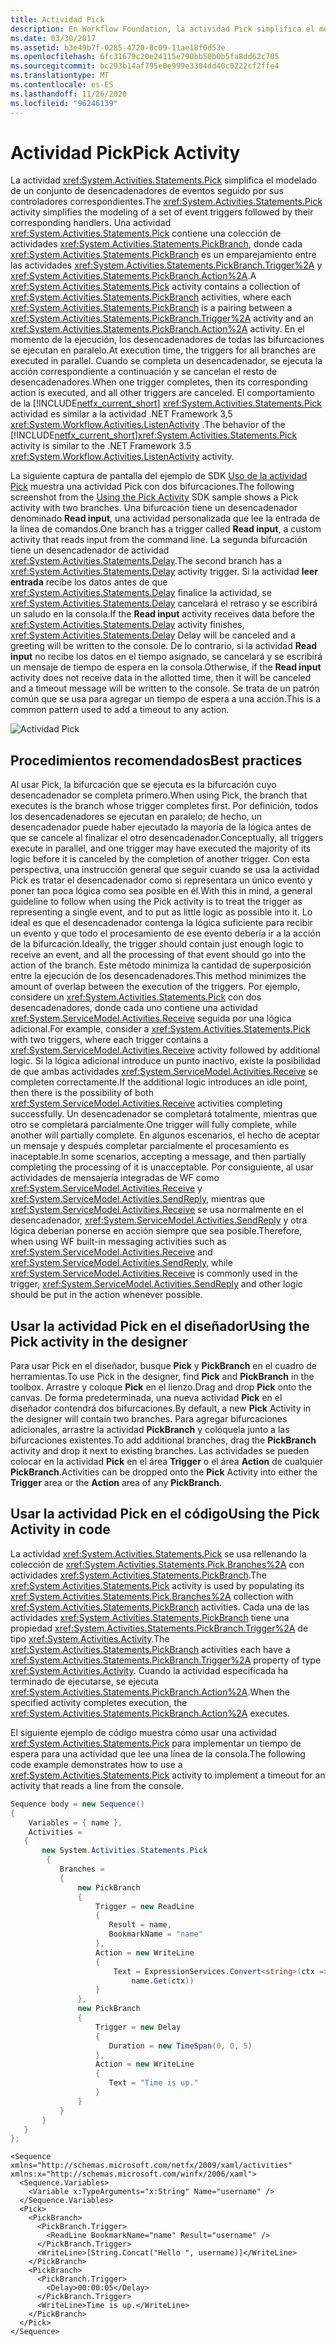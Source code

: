 ```yaml
---
title: Actividad Pick
description: En Workflow Foundation, la actividad Pick simplifica el modelado de un conjunto de desencadenadores de eventos seguido por sus controladores correspondientes.
ms.date: 03/30/2017
ms.assetid: b3e49b7f-0285-4720-8c09-11ae18f0d53e
ms.openlocfilehash: 6fc31679c20e24115e790bb50b0b5fa8dd62c705
ms.sourcegitcommit: bc293b14af795e0e999e3304dd40c0222cf2ffe4
ms.translationtype: MT
ms.contentlocale: es-ES
ms.lasthandoff: 11/26/2020
ms.locfileid: "96246139"
---
```

# <a name="pick-activity"></a><span data-ttu-id="d3d25-103">Actividad Pick</span><span class="sxs-lookup"><span data-stu-id="d3d25-103">Pick Activity</span></span>

<span data-ttu-id="d3d25-104">La actividad <xref:System.Activities.Statements.Pick> simplifica el modelado de un conjunto de desencadenadores de eventos seguido por sus controladores correspondientes.</span><span class="sxs-lookup"><span data-stu-id="d3d25-104">The <xref:System.Activities.Statements.Pick> activity simplifies the modeling of a set of event triggers followed by their corresponding handlers.</span></span>  <span data-ttu-id="d3d25-105">Una actividad <xref:System.Activities.Statements.Pick> contiene una colección de actividades <xref:System.Activities.Statements.PickBranch>, donde cada <xref:System.Activities.Statements.PickBranch> es un emparejamiento entre las actividades <xref:System.Activities.Statements.PickBranch.Trigger%2A> y <xref:System.Activities.Statements.PickBranch.Action%2A>.</span><span class="sxs-lookup"><span data-stu-id="d3d25-105">A <xref:System.Activities.Statements.Pick> activity contains a collection of <xref:System.Activities.Statements.PickBranch> activities, where each <xref:System.Activities.Statements.PickBranch> is a pairing between a <xref:System.Activities.Statements.PickBranch.Trigger%2A> activity and an <xref:System.Activities.Statements.PickBranch.Action%2A> activity.</span></span>  <span data-ttu-id="d3d25-106">En el momento de la ejecución, los desencadenadores de todas las bifurcaciones se ejecutan en paralelo.</span><span class="sxs-lookup"><span data-stu-id="d3d25-106">At execution time, the triggers for all branches are executed in parallel.</span></span>  <span data-ttu-id="d3d25-107">Cuando se completa un desencadenador, se ejecuta la acción correspondiente a continuación y se cancelan el resto de desencadenadores.</span><span class="sxs-lookup"><span data-stu-id="d3d25-107">When one trigger completes, then its corresponding action is executed, and all other triggers are canceled.</span></span>  <span data-ttu-id="d3d25-108">El comportamiento de la [!INCLUDE[netfx_current_short](../../../includes/netfx-current-short-md.md)] <xref:System.Activities.Statements.Pick> actividad es similar a la actividad .NET Framework 3,5 <xref:System.Workflow.Activities.ListenActivity> .</span><span class="sxs-lookup"><span data-stu-id="d3d25-108">The behavior of the [!INCLUDE[netfx_current_short](../../../includes/netfx-current-short-md.md)]<xref:System.Activities.Statements.Pick> activity is similar to the .NET Framework 3.5 <xref:System.Workflow.Activities.ListenActivity> activity.</span></span>  
  
 <span data-ttu-id="d3d25-109">La siguiente captura de pantalla del ejemplo de SDK [Uso de la actividad Pick](./samples/using-the-pick-activity.md) muestra una actividad Pick con dos bifurcaciones.</span><span class="sxs-lookup"><span data-stu-id="d3d25-109">The following screenshot from the [Using the Pick Activity](./samples/using-the-pick-activity.md) SDK sample shows a Pick activity with two branches.</span></span>  <span data-ttu-id="d3d25-110">Una bifurcación tiene un desencadenador denominado **Read input**, una actividad personalizada que lee la entrada de la línea de comandos.</span><span class="sxs-lookup"><span data-stu-id="d3d25-110">One branch has a trigger called **Read input**, a custom activity that reads input from the command line.</span></span> <span data-ttu-id="d3d25-111">La segunda bifurcación tiene un desencadenador de actividad <xref:System.Activities.Statements.Delay>.</span><span class="sxs-lookup"><span data-stu-id="d3d25-111">The second branch has a <xref:System.Activities.Statements.Delay> activity trigger.</span></span> <span data-ttu-id="d3d25-112">Si la actividad **leer entrada** recibe los datos antes de que <xref:System.Activities.Statements.Delay> finalice la actividad, se <xref:System.Activities.Statements.Delay> cancelará el retraso y se escribirá un saludo en la consola.</span><span class="sxs-lookup"><span data-stu-id="d3d25-112">If the **Read input** activity receives data before the <xref:System.Activities.Statements.Delay> activity finishes, <xref:System.Activities.Statements.Delay> Delay will be canceled and a greeting will be written to the console.</span></span>  <span data-ttu-id="d3d25-113">De lo contrario, si la actividad **Read input** no recibe los datos en el tiempo asignado, se cancelará y se escribirá un mensaje de tiempo de espera en la consola.</span><span class="sxs-lookup"><span data-stu-id="d3d25-113">Otherwise, if the **Read input** activity does not receive data in the allotted time, then it will be canceled and a timeout message will be written to the console.</span></span>  <span data-ttu-id="d3d25-114">Se trata de un patrón común que se usa para agregar un tiempo de espera a una acción.</span><span class="sxs-lookup"><span data-stu-id="d3d25-114">This is a common pattern used to add a timeout to any action.</span></span>  
  
 ![Actividad Pick](./media/pick-activity/pick-activity-two-branches.jpg)  
  
## <a name="best-practices"></a><span data-ttu-id="d3d25-116">Procedimientos recomendados</span><span class="sxs-lookup"><span data-stu-id="d3d25-116">Best practices</span></span>  

 <span data-ttu-id="d3d25-117">Al usar Pick, la bifurcación que se ejecuta es la bifurcación cuyo desencadenador se completa primero.</span><span class="sxs-lookup"><span data-stu-id="d3d25-117">When using Pick, the branch that executes is the branch whose trigger completes first.</span></span>  <span data-ttu-id="d3d25-118">Por definición, todos los desencadenadores se ejecutan en paralelo; de hecho, un desencadenador puede haber ejecutado la mayoría de la lógica antes de que se cancele al finalizar el otro desencadenador.</span><span class="sxs-lookup"><span data-stu-id="d3d25-118">Conceptually, all triggers execute in parallel, and one trigger may have executed the majority of its logic before it is canceled by the completion of another trigger.</span></span>  <span data-ttu-id="d3d25-119">Con esta perspectiva, una instrucción general que seguir cuando se usa la actividad Pick es tratar el desencadenador como si representara un único evento y poner tan poca lógica como sea posible en él.</span><span class="sxs-lookup"><span data-stu-id="d3d25-119">With this in mind, a general guideline to follow when using the Pick activity is to treat the trigger as representing a single event, and to put as little logic as possible into it.</span></span>  <span data-ttu-id="d3d25-120">Lo ideal es que el desencadenador contenga la lógica suficiente para recibir un evento y que todo el procesamiento de ese evento debería ir a la acción de la bifurcación.</span><span class="sxs-lookup"><span data-stu-id="d3d25-120">Ideally, the trigger should contain just enough logic to receive an event, and all the processing of that event should go into the action of the branch.</span></span>  <span data-ttu-id="d3d25-121">Este método minimiza la cantidad de superposición entre la ejecución de los desencadenadores.</span><span class="sxs-lookup"><span data-stu-id="d3d25-121">This method minimizes the amount of overlap between the execution of the triggers.</span></span>  <span data-ttu-id="d3d25-122">Por ejemplo, considere un <xref:System.Activities.Statements.Pick> con dos desencadenadores, donde cada uno contiene una actividad <xref:System.ServiceModel.Activities.Receive> seguida por una lógica adicional.</span><span class="sxs-lookup"><span data-stu-id="d3d25-122">For example, consider a <xref:System.Activities.Statements.Pick> with two triggers, where each trigger contains a <xref:System.ServiceModel.Activities.Receive> activity followed by additional logic.</span></span>  <span data-ttu-id="d3d25-123">Si la lógica adicional introduce un punto inactivo, existe la posibilidad de que ambas actividades <xref:System.ServiceModel.Activities.Receive> se completen correctamente.</span><span class="sxs-lookup"><span data-stu-id="d3d25-123">If the additional logic introduces an idle point, then there is the possibility of both <xref:System.ServiceModel.Activities.Receive> activities completing successfully.</span></span>  <span data-ttu-id="d3d25-124">Un desencadenador se completará totalmente, mientras que otro se completará parcialmente.</span><span class="sxs-lookup"><span data-stu-id="d3d25-124">One trigger will fully complete, while another will partially complete.</span></span>  <span data-ttu-id="d3d25-125">En algunos escenarios, el hecho de aceptar un mensaje y después completar parcialmente el procesamiento es inaceptable.</span><span class="sxs-lookup"><span data-stu-id="d3d25-125">In some scenarios, accepting a message, and then partially completing the processing of it is unacceptable.</span></span>  <span data-ttu-id="d3d25-126">Por consiguiente, al usar actividades de mensajería integradas de WF como <xref:System.ServiceModel.Activities.Receive> y <xref:System.ServiceModel.Activities.SendReply>, mientras que <xref:System.ServiceModel.Activities.Receive> se usa normalmente en el desencadenador, <xref:System.ServiceModel.Activities.SendReply> y otra lógica deberían ponerse en acción siempre que sea posible.</span><span class="sxs-lookup"><span data-stu-id="d3d25-126">Therefore, when using WF built-in messaging activities such as <xref:System.ServiceModel.Activities.Receive> and <xref:System.ServiceModel.Activities.SendReply>, while <xref:System.ServiceModel.Activities.Receive> is commonly used in the trigger, <xref:System.ServiceModel.Activities.SendReply> and other logic should be put in the action whenever possible.</span></span>  
  
## <a name="using-the-pick-activity-in-the-designer"></a><span data-ttu-id="d3d25-127">Usar la actividad Pick en el diseñador</span><span class="sxs-lookup"><span data-stu-id="d3d25-127">Using the Pick activity in the designer</span></span>  

 <span data-ttu-id="d3d25-128">Para usar Pick en el diseñador, busque **Pick** y **PickBranch** en el cuadro de herramientas.</span><span class="sxs-lookup"><span data-stu-id="d3d25-128">To use Pick in the designer, find **Pick** and **PickBranch** in the toolbox.</span></span>  <span data-ttu-id="d3d25-129">Arrastre y coloque **Pick** en el lienzo.</span><span class="sxs-lookup"><span data-stu-id="d3d25-129">Drag and drop **Pick** onto the canvas.</span></span>  <span data-ttu-id="d3d25-130">De forma predeterminada, una nueva actividad **Pick** en el diseñador contendrá dos bifurcaciones.</span><span class="sxs-lookup"><span data-stu-id="d3d25-130">By default, a new **Pick** Activity in the designer will contain two branches.</span></span>  <span data-ttu-id="d3d25-131">Para agregar bifurcaciones adicionales, arrastre la actividad **PickBranch** y colóquela junto a las bifurcaciones existentes.</span><span class="sxs-lookup"><span data-stu-id="d3d25-131">To add additional branches, drag the **PickBranch** activity and drop it next to existing branches.</span></span> <span data-ttu-id="d3d25-132">Las actividades se pueden colocar en la actividad **Pick** en el área **Trigger** o el área **Action** de cualquier **PickBranch**.</span><span class="sxs-lookup"><span data-stu-id="d3d25-132">Activities can be dropped onto the **Pick** Activity into either the **Trigger** area or the **Action** area of any **PickBranch**.</span></span>  
  
## <a name="using-the-pick-activity-in-code"></a><span data-ttu-id="d3d25-133">Usar la actividad Pick en el código</span><span class="sxs-lookup"><span data-stu-id="d3d25-133">Using the Pick Activity in code</span></span>  

 <span data-ttu-id="d3d25-134">La actividad <xref:System.Activities.Statements.Pick> se usa rellenando la colección de <xref:System.Activities.Statements.Pick.Branches%2A> con actividades <xref:System.Activities.Statements.PickBranch>.</span><span class="sxs-lookup"><span data-stu-id="d3d25-134">The <xref:System.Activities.Statements.Pick> activity is used by populating its <xref:System.Activities.Statements.Pick.Branches%2A> collection with <xref:System.Activities.Statements.PickBranch> activities.</span></span> <span data-ttu-id="d3d25-135">Cada una de las actividades <xref:System.Activities.Statements.PickBranch> tiene una propiedad <xref:System.Activities.Statements.PickBranch.Trigger%2A> de tipo <xref:System.Activities.Activity>.</span><span class="sxs-lookup"><span data-stu-id="d3d25-135">The <xref:System.Activities.Statements.PickBranch> activities each have a <xref:System.Activities.Statements.PickBranch.Trigger%2A> property of type <xref:System.Activities.Activity>.</span></span> <span data-ttu-id="d3d25-136">Cuando la actividad especificada ha terminado de ejecutarse, se ejecuta <xref:System.Activities.Statements.PickBranch.Action%2A>.</span><span class="sxs-lookup"><span data-stu-id="d3d25-136">When the specified activity completes execution, the <xref:System.Activities.Statements.PickBranch.Action%2A> executes.</span></span>  
  
 <span data-ttu-id="d3d25-137">El siguiente ejemplo de código muestra cómo usar una actividad <xref:System.Activities.Statements.Pick> para implementar un tiempo de espera para una actividad que lee una línea de la consola.</span><span class="sxs-lookup"><span data-stu-id="d3d25-137">The following code example demonstrates how to use a <xref:System.Activities.Statements.Pick> activity to implement a timeout for an activity that reads a line from the console.</span></span>  
  
```csharp  
Sequence body = new Sequence()  
{  
    Variables = { name },  
    Activities =
   {  
       new System.Activities.Statements.Pick  
        {  
           Branches =
           {  
               new PickBranch  
               {  
                   Trigger = new ReadLine  
                   {  
                      Result = name,  
                      BookmarkName = "name"  
                   },  
                   Action = new WriteLine
                   {
                       Text = ExpressionServices.Convert<string>(ctx => "Hello " +
                           name.Get(ctx))
                   }  
               },  
               new PickBranch  
               {  
                   Trigger = new Delay  
                   {  
                      Duration = new TimeSpan(0, 0, 5)  
                   },  
                   Action = new WriteLine  
                   {  
                      Text = "Time is up."  
                   }  
               }  
           }  
       }  
   }  
};  
```  
  
```xaml  
<Sequence xmlns="http://schemas.microsoft.com/netfx/2009/xaml/activities" xmlns:x="http://schemas.microsoft.com/winfx/2006/xaml">  
  <Sequence.Variables>  
    <Variable x:TypeArguments="x:String" Name="username" />  
  </Sequence.Variables>  
  <Pick>  
    <PickBranch>  
      <PickBranch.Trigger>  
        <ReadLine BookmarkName="name" Result="username" />  
      </PickBranch.Trigger>  
      <WriteLine>[String.Concat("Hello ", username)]</WriteLine>  
    </PickBranch>  
    <PickBranch>  
      <PickBranch.Trigger>  
        <Delay>00:00:05</Delay>  
      </PickBranch.Trigger>  
      <WriteLine>Time is up.</WriteLine>  
    </PickBranch>  
  </Pick>  
</Sequence>  
```
